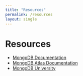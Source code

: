 ```yaml
---
title: "Resources"
permalink: /resources
layout: single
---
```


# Resources

- [MongoDB Documentation](https://docs.mongodb.com/)
- [MongoDB Atlas Documentation](https://docs.atlas.mongodb.com/)
- [MongoDB University](https://university.mongodb.com/)